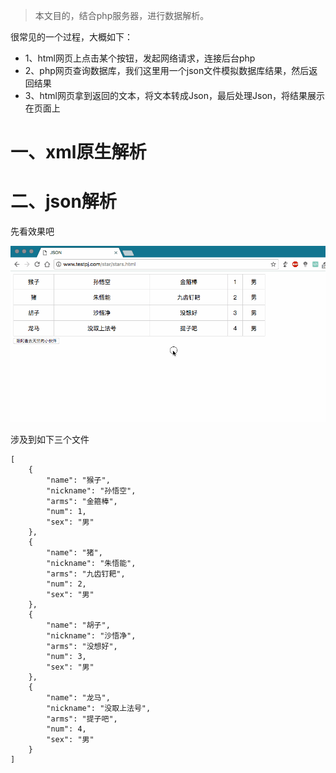 
> 本文目的，结合php服务器，进行数据解析。

很常见的一个过程，大概如下：

* 1、html网页上点击某个按钮，发起网络请求，连接后台php
* 2、php网页查询数据库，我们这里用一个json文件模拟数据库结果，然后返回结果
* 3、html网页拿到返回的文本，将文本转成Json，最后处理Json，将结果展示在页面上


# 一、xml原生解析

# 二、json解析

先看效果吧



![](/assets/parseJson.gif)


涉及到如下三个文件

```
[
	{
		"name": "猴子",
		"nickname": "孙悟空",
		"arms": "金箍棒",
		"num": 1,
		"sex": "男"
	},
	{
		"name": "猪",
		"nickname": "朱悟能",
		"arms": "九齿钉耙",
		"num": 2,
		"sex": "男"
	},
	{
		"name": "胡子",
		"nickname": "沙悟净",
		"arms": "没想好",
		"num": 3,
		"sex": "男"
	},
	{
		"name": "龙马",
		"nickname": "没取上法号",
		"arms": "提子吧",
		"num": 4,
		"sex": "男"
	}
]

```

